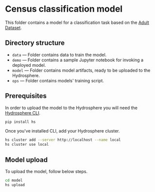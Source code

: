 # Census classification model 

This folder contains a model for a classification task based on the [Adult Dataset](https://www.kaggle.com/wenruliu/adult-income-dataset). 

## Directory structure

- `data` — Folder contains data to train the model.
- `demo` — Folder contains a sample Jupyter notebook for invoking a deployed model.
- `model` — Folder contains model artifacts, ready to be uploaded to the Hydrosphere. 
- `ops` — Folder contains models' training script.

## Prerequisites

In order to upload the model to the Hydrosphere you will need the [Hydrosphere CLI](https://docs.hydrosphere.io/quickstart/installation/cli).

```sh
pip install hs
```

Once you've installed CLI, add your Hydrosphere cluster.

```sh
hs cluster add --server http://localhost --name local
hs cluster use local
```

## Model upload

To upload the model, follow below steps.

```sh
cd model
hs upload
```
